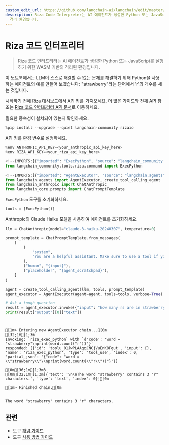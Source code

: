 ```yaml
---
custom_edit_url: https://github.com/langchain-ai/langchain/edit/master/docs/docs/integrations/tools/riza.ipynb
description: Riza Code Interpreter는 AI 에이전트가 생성한 Python 또는 JavaScript를 실행하는 WASM 기반
  격리 환경입니다.
---
```


# Riza 코드 인터프리터

> Riza 코드 인터프리터는 AI 에이전트가 생성한 Python 또는 JavaScript를 실행하기 위한 WASM 기반의 격리된 환경입니다.

이 노트북에서는 LLM이 스스로 해결할 수 없는 문제를 해결하기 위해 Python을 사용하는 에이전트의 예를 만들어 보겠습니다:
"strawberry"라는 단어에서 'r'의 개수를 세는 것입니다.

시작하기 전에 [Riza 대시보드](https://dashboard.riza.io)에서 API 키를 가져오세요. 더 많은 가이드와 전체 API 참조는 [Riza 코드 인터프리터 API 문서](https://docs.riza.io)로 이동하세요.

필요한 종속성이 설치되어 있는지 확인하세요.

```python
%pip install --upgrade --quiet langchain-community rizaio
```


API 키를 환경 변수로 설정하세요.

```python
%env ANTHROPIC_API_KEY=<your_anthropic_api_key_here>
%env RIZA_API_KEY=<your_riza_api_key_here>
```


```python
<!--IMPORTS:[{"imported": "ExecPython", "source": "langchain_community.tools.riza.command", "docs": "https://api.python.langchain.com/en/latest/tools/langchain_community.tools.riza.command.ExecPython.html", "title": "Riza Code Interpreter"}]-->
from langchain_community.tools.riza.command import ExecPython
```


```python
<!--IMPORTS:[{"imported": "AgentExecutor", "source": "langchain.agents", "docs": "https://api.python.langchain.com/en/latest/agents/langchain.agents.agent.AgentExecutor.html", "title": "Riza Code Interpreter"}, {"imported": "create_tool_calling_agent", "source": "langchain.agents", "docs": "https://api.python.langchain.com/en/latest/agents/langchain.agents.tool_calling_agent.base.create_tool_calling_agent.html", "title": "Riza Code Interpreter"}, {"imported": "ChatAnthropic", "source": "langchain_anthropic", "docs": "https://api.python.langchain.com/en/latest/chat_models/langchain_anthropic.chat_models.ChatAnthropic.html", "title": "Riza Code Interpreter"}, {"imported": "ChatPromptTemplate", "source": "langchain_core.prompts", "docs": "https://api.python.langchain.com/en/latest/prompts/langchain_core.prompts.chat.ChatPromptTemplate.html", "title": "Riza Code Interpreter"}]-->
from langchain.agents import AgentExecutor, create_tool_calling_agent
from langchain_anthropic import ChatAnthropic
from langchain_core.prompts import ChatPromptTemplate
```


`ExecPython` 도구를 초기화하세요.

```python
tools = [ExecPython()]
```


Anthropic의 Claude Haiku 모델을 사용하여 에이전트를 초기화하세요.

```python
llm = ChatAnthropic(model="claude-3-haiku-20240307", temperature=0)

prompt_template = ChatPromptTemplate.from_messages(
    [
        (
            "system",
            "You are a helpful assistant. Make sure to use a tool if you need to solve a problem.",
        ),
        ("human", "{input}"),
        ("placeholder", "{agent_scratchpad}"),
    ]
)

agent = create_tool_calling_agent(llm, tools, prompt_template)
agent_executor = AgentExecutor(agent=agent, tools=tools, verbose=True)
```


```python
# Ask a tough question
result = agent_executor.invoke({"input": "how many rs are in strawberry?"})
print(result["output"][0]["text"])
```

```output


[1m> Entering new AgentExecutor chain...[0m
[32;1m[1;3m
Invoking: `riza_exec_python` with `{'code': 'word = "strawberry"\nprint(word.count("r"))'}`
responded: [{'id': 'toolu_01JwPLAAqqCNCjVuEnK8Fgut', 'input': {}, 'name': 'riza_exec_python', 'type': 'tool_use', 'index': 0, 'partial_json': '{"code": "word = \\"strawberry\\"\\nprint(word.count(\\"r\\"))"}'}]

[0m[36;1m[1;3m3
[0m[32;1m[1;3m[{'text': '\n\nThe word "strawberry" contains 3 "r" characters.', 'type': 'text', 'index': 0}][0m

[1m> Finished chain.[0m


The word "strawberry" contains 3 "r" characters.
```


## 관련

- 도구 [개념 가이드](/docs/concepts/#tools)
- 도구 [사용 방법 가이드](/docs/how_to/#tools)